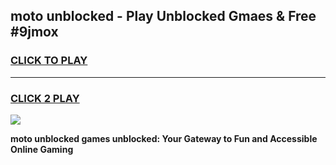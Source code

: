 
## moto unblocked - Play Unblocked Gmaes & Free #9jmox
<h3>
<a href="https://news.freeplayer.one?title=moto_unblocked&ref=24F">CLICK TO PLAY</a></h3>
<hr>

<h3>
<a href="https://news.freeplayer.one?title=moto_unblocked&ref=24F">CLICK 2 PLAY</a>
  
</h3>

<a href="https://news.freeplayer.one?title=moto_unblocked&ref=24F/"><img src="https://clearcache.store/games.png"></a>


**moto unblocked games unblocked: Your Gateway to Fun and Accessible Online Gaming**
